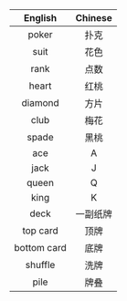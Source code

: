 |   English   | Chinese  |
| :---------: | :------: |
|    poker    |   扑克   |
|    suit     |   花色   |
|    rank     |   点数   |
|    heart    |   红桃   |
|   diamond   |   方片   |
|    club     |   梅花   |
|    spade    |   黑桃   |
|     ace     |    A     |
|    jack     |    J     |
|    queen    |    Q     |
|    king     |    K     |
|    deck     | 一副纸牌 |
|  top card   |   顶牌   |
| bottom card |   底牌   |
|   shuffle   |   洗牌   |
|    pile     |   牌叠   |

